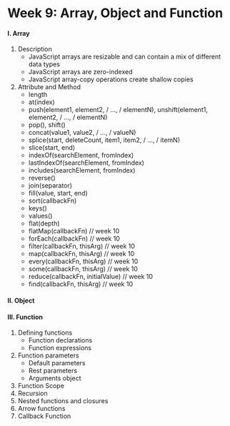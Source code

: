 # Week 9: Array, Object and Function

#### I. Array

1. Description
   - JavaScript arrays are resizable and can contain a mix of different data types
   - JavaScript arrays are zero-indexed
   - JavaScript array-copy operations create shallow copies
2. Attribute and Method
   - length
   - at(index)
   - push(element1, element2, / …, / elementN), unshift(element1, element2, / …, / elementN)
   - pop(), shift()
   - concat(value1, value2, / …, / valueN)
   - splice(start, deleteCount, item1, item2, / …, / itemN)
   - slice(start, end)
   - indexOf(searchElement, fromIndex)
   - lastIndexOf(searchElement, fromIndex)
   - includes(searchElement, fromIndex)
   - reverse()
   - join(separator)
   - fill(value, start, end)
   - sort(callbackFn)
   - keys()
   - values()
   - flat(depth)
   - flatMap(callbackFn) // week 10
   - forEach(callbackFn) // week 10
   - filter(callbackFn, thisArg) // week 10
   - map(callbackFn, thisArg) // week 10
   - every(callbackFn, thisArg) // week 10
   - some(callbackFn, thisArg) // week 10
   - reduce(callbackFn, initialValue) // week 10
   - find(callbackFn, thisArg) // week 10

#### II. Object

#### III. Function

1. Defining functions
   - Function declarations
   - Function expressions
2. Function parameters
   - Default parameters
   - Rest parameters
   - Arguments object
3. Function Scope
4. Recursion
5. Nested functions and closures
6. Arrow functions
7. Callback Function
